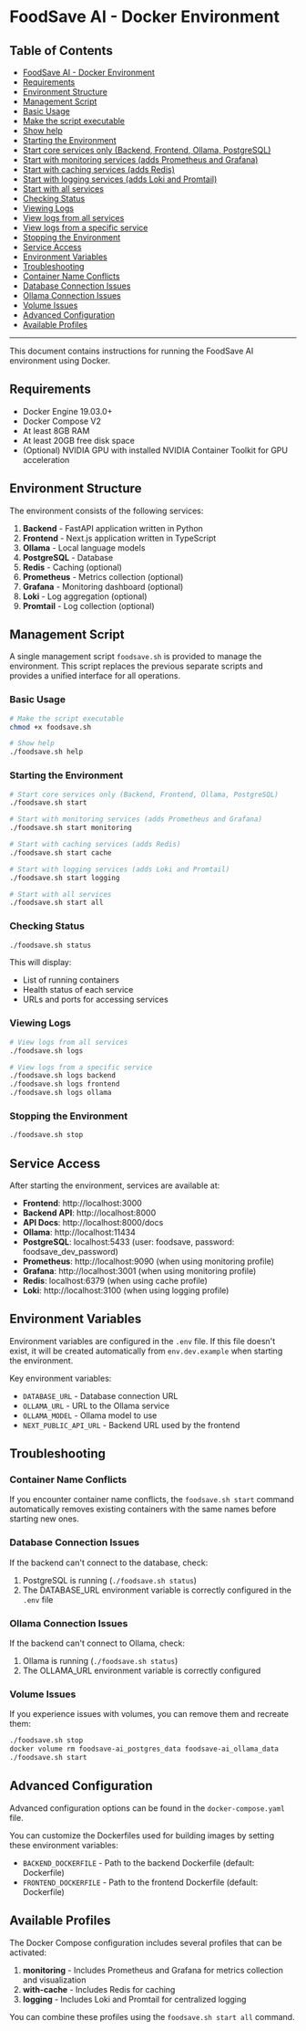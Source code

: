 # FoodSave AI - Docker Environment

## Table of Contents

 - [FoodSave AI - Docker Environment](#foodsave-ai-docker-environment)
 - [Requirements](#requirements)
 - [Environment Structure](#environment-structure)
 - [Management Script](#management-script)
 - [Basic Usage](#basic-usage)
 - [Make the script executable](#make-the-script-executable)
 - [Show help](#show-help)
 - [Starting the Environment](#starting-the-environment)
 - [Start core services only (Backend, Frontend, Ollama, PostgreSQL)](#start-core-services-only-backend-frontend-ollama-postgresql)
 - [Start with monitoring services (adds Prometheus and Grafana)](#start-with-monitoring-services-adds-prometheus-and-grafana)
 - [Start with caching services (adds Redis)](#start-with-caching-services-adds-redis)
 - [Start with logging services (adds Loki and Promtail)](#start-with-logging-services-adds-loki-and-promtail)
 - [Start with all services](#start-with-all-services)
 - [Checking Status](#checking-status)
 - [Viewing Logs](#viewing-logs)
 - [View logs from all services](#view-logs-from-all-services)
 - [View logs from a specific service](#view-logs-from-a-specific-service)
 - [Stopping the Environment](#stopping-the-environment)
 - [Service Access](#service-access)
 - [Environment Variables](#environment-variables)
 - [Troubleshooting](#troubleshooting)
 - [Container Name Conflicts](#container-name-conflicts)
 - [Database Connection Issues](#database-connection-issues)
 - [Ollama Connection Issues](#ollama-connection-issues)
 - [Volume Issues](#volume-issues)
 - [Advanced Configuration](#advanced-configuration)
 - [Available Profiles](#available-profiles)

---


This document contains instructions for running the FoodSave AI environment using Docker.

## Requirements

- Docker Engine 19.03.0+
- Docker Compose V2
- At least 8GB RAM
- At least 20GB free disk space
- (Optional) NVIDIA GPU with installed NVIDIA Container Toolkit for GPU acceleration

## Environment Structure

The environment consists of the following services:

1. **Backend** - FastAPI application written in Python
2. **Frontend** - Next.js application written in TypeScript
3. **Ollama** - Local language models
4. **PostgreSQL** - Database
5. **Redis** - Caching (optional)
6. **Prometheus** - Metrics collection (optional)
7. **Grafana** - Monitoring dashboard (optional)
8. **Loki** - Log aggregation (optional)
9. **Promtail** - Log collection (optional)

## Management Script

A single management script `foodsave.sh` is provided to manage the environment. This script replaces the previous separate scripts and provides a unified interface for all operations.

### Basic Usage

```bash
# Make the script executable
chmod +x foodsave.sh

# Show help
./foodsave.sh help
```

### Starting the Environment

```bash
# Start core services only (Backend, Frontend, Ollama, PostgreSQL)
./foodsave.sh start

# Start with monitoring services (adds Prometheus and Grafana)
./foodsave.sh start monitoring

# Start with caching services (adds Redis)
./foodsave.sh start cache

# Start with logging services (adds Loki and Promtail)
./foodsave.sh start logging

# Start with all services
./foodsave.sh start all
```

### Checking Status

```bash
./foodsave.sh status
```

This will display:
- List of running containers
- Health status of each service
- URLs and ports for accessing services

### Viewing Logs

```bash
# View logs from all services
./foodsave.sh logs

# View logs from a specific service
./foodsave.sh logs backend
./foodsave.sh logs frontend
./foodsave.sh logs ollama
```

### Stopping the Environment

```bash
./foodsave.sh stop
```

## Service Access

After starting the environment, services are available at:

- **Frontend**: http://localhost:3000
- **Backend API**: http://localhost:8000
- **API Docs**: http://localhost:8000/docs
- **Ollama**: http://localhost:11434
- **PostgreSQL**: localhost:5433 (user: foodsave, password: foodsave_dev_password)
- **Prometheus**: http://localhost:9090 (when using monitoring profile)
- **Grafana**: http://localhost:3001 (when using monitoring profile)
- **Redis**: localhost:6379 (when using cache profile)
- **Loki**: http://localhost:3100 (when using logging profile)

## Environment Variables

Environment variables are configured in the `.env` file. If this file doesn't exist, it will be created automatically from `env.dev.example` when starting the environment.

Key environment variables:

- `DATABASE_URL` - Database connection URL
- `OLLAMA_URL` - URL to the Ollama service
- `OLLAMA_MODEL` - Ollama model to use
- `NEXT_PUBLIC_API_URL` - Backend URL used by the frontend

## Troubleshooting

### Container Name Conflicts

If you encounter container name conflicts, the `foodsave.sh start` command automatically removes existing containers with the same names before starting new ones.

### Database Connection Issues

If the backend can't connect to the database, check:
1. PostgreSQL is running (`./foodsave.sh status`)
2. The DATABASE_URL environment variable is correctly configured in the `.env` file

### Ollama Connection Issues

If the backend can't connect to Ollama, check:
1. Ollama is running (`./foodsave.sh status`)
2. The OLLAMA_URL environment variable is correctly configured

### Volume Issues

If you experience issues with volumes, you can remove them and recreate them:

```bash
./foodsave.sh stop
docker volume rm foodsave-ai_postgres_data foodsave-ai_ollama_data
./foodsave.sh start
```

## Advanced Configuration

Advanced configuration options can be found in the `docker-compose.yaml` file.

You can customize the Dockerfiles used for building images by setting these environment variables:
- `BACKEND_DOCKERFILE` - Path to the backend Dockerfile (default: Dockerfile)
- `FRONTEND_DOCKERFILE` - Path to the frontend Dockerfile (default: Dockerfile)

## Available Profiles

The Docker Compose configuration includes several profiles that can be activated:

1. **monitoring** - Includes Prometheus and Grafana for metrics collection and visualization
2. **with-cache** - Includes Redis for caching
3. **logging** - Includes Loki and Promtail for centralized logging

You can combine these profiles using the `foodsave.sh start all` command.
